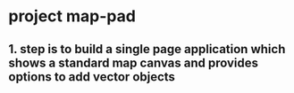 # project map-pad

## 1. step is to build a single page application which shows a standard map canvas and provides options to add vector objects
